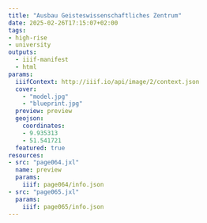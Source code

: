 ```yaml
---
title: "Ausbau Geisteswissenschaftliches Zentrum"
date: 2025-02-26T17:15:07+02:00
tags:
- high-rise
- university
outputs:
  - iiif-manifest
  - html
params:
  iiifContext: http://iiif.io/api/image/2/context.json
  cover:
    - "model.jpg"
    - "blueprint.jpg"
  preview: preview
  geojson:
    coordinates:
    - 9.935313
    - 51.541721
  featured: true
resources:
- src: "page064.jxl"
  name: preview
  params:
    iiif: page064/info.json
- src: "page065.jxl"
  params:
    iiif: page065/info.json
---
```

